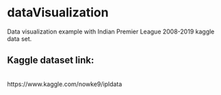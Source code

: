 # dataVisualization
Data visualization example with Indian Premier League 2008-2019 kaggle data set.

## Kaggle dataset link: 
<br>
https://www.kaggle.com/nowke9/ipldata
